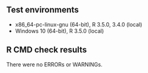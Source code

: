 ## Test environments
* x86_64-pc-linux-gnu (64-bit), R 3.5.0, 3.4.0 (local)
* Windows 10 (64-bit), R 3.5.0 (local)

## R CMD check results
There were no ERRORs or WARNINGs.